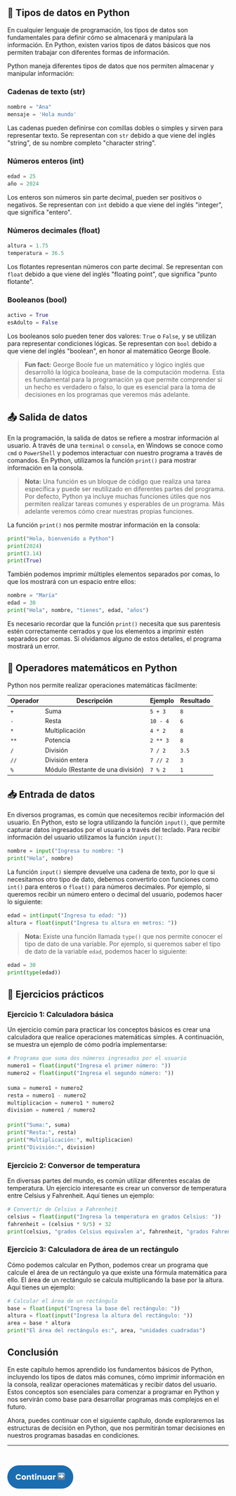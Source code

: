 ## 📝 Tipos de datos en Python
En cualquier lenguaje de programación, los tipos de datos son fundamentales para definir cómo se almacenará y manipulará la información. En Python, existen varios tipos de datos básicos que nos permiten trabajar con diferentes formas de información.

Python maneja diferentes tipos de datos que nos permiten almacenar y manipular información:

### Cadenas de texto (str)
```python
nombre = "Ana"
mensaje = 'Hola mundo'
```
Las cadenas pueden definirse con comillas dobles o simples y sirven para representar texto.
Se representan con `str` debido a que viene del inglés "string", de su nombre completo "character string".

### Números enteros (int)
```python
edad = 25
año = 2024
```
Los enteros son números sin parte decimal, pueden ser positivos o negativos.
Se representan con `int` debido a que viene del inglés "integer", que significa "entero".

### Números decimales (float)
```python
altura = 1.75
temperatura = 36.5
```
Los flotantes representan números con parte decimal.
Se representan con `float` debido a que viene del inglés "floating point", que significa "punto flotante".

### Booleanos (bool)
```python
activo = True
esAdulto = False
```
Los booleanos solo pueden tener dos valores: `True` o `False`, y se utilizan para representar condiciones lógicas.
Se representan con `bool` debido a que viene del inglés "boolean", en honor al matemático George Boole.

> **Fun fact:** George Boole fue un matemático y lógico inglés que desarrolló la lógica booleana, base de la computación moderna. Esta es fundamental para la programación ya que permite comprender si un hecho es verdadero o falso, lo que es esencial para la toma de decisiones en los programas que veremos más adelante.

## 📤 Salida de datos
En la programación, la salida de datos se refiere a mostrar información al usuario. A través de una `terminal` o `consola`, en Windows se conoce como `cmd` o `PowerShell` y podemos interactuar con nuestro programa a través de comandos.
En Python, utilizamos la función `print()` para mostrar información en la consola.

> **Nota:** Una función es un bloque de código que realiza una tarea específica y puede ser reutilizado en diferentes partes del programa. Por defecto, Python ya incluye muchas funciones útiles que nos permiten realizar tareas comunes y esperables de un programa. Más adelante veremos cómo crear nuestras propias funciones.

La función `print()` nos permite mostrar información en la consola:

```python
print("Hola, bienvenido a Python")
print(2024)
print(3.14)
print(True)
```
También podemos imprimir múltiples elementos separados por comas, lo que los mostrará con un espacio entre ellos:

```python
nombre = "María"
edad = 30
print("Hola", nombre, "tienes", edad, "años")
```

Es necesario recordar que la función `print()` necesita que sus parentesis estén correctamente cerrados y que los elementos a imprimir estén separados por comas. Si olvidamos alguno de estos detalles, el programa mostrará un error.

## 🧮 Operadores matemáticos en Python

Python nos permite realizar operaciones matemáticas fácilmente:

| Operador | Descripción                       | Ejemplo  | Resultado |
| -------- | --------------------------------- | -------- | --------- |
| `+`      | Suma                              | `5 + 3`  | `8`       |
| `-`      | Resta                             | `10 - 4` | `6`       |
| `*`      | Multiplicación                    | `4 * 2`  | `8`       |
| `**`     | Potencia                          | `2 ** 3` | `8`       |
| `/`      | División                          | `7 / 2`  | `3.5`     |
| `//`     | División entera                   | `7 // 2` | `3`       |
| `%`      | Módulo (Restante de una división) | `7 % 2`  | `1`       |

## 📥 Entrada de datos
En diversos programas, es común que necesitemos recibir información del usuario. En Python, esto se logra utilizando la función `input()`, que permite capturar datos ingresados por el usuario a través del teclado.
Para recibir información del usuario utilizamos la función `input()`:

```python
nombre = input("Ingresa tu nombre: ")
print("Hola", nombre)
```

La función `input()` siempre devuelve una cadena de texto, por lo que si necesitamos otro tipo de dato, debemos convertirlo con funciones como `int()` para enteros o `float()` para números decimales.
Por ejemplo, si queremos recibir un número entero o decimal del usuario, podemos hacer lo siguiente:

```python
edad = int(input("Ingresa tu edad: "))
altura = float(input("Ingresa tu altura en metros: "))
```

> **Nota:** Existe una función llamada `type()` que nos permite conocer el tipo de dato de una variable. Por ejemplo, si queremos saber el tipo de dato de la variable `edad`, podemos hacer lo siguiente:

```python
edad = 30
print(type(edad))
```

## 🧠 Ejercicios prácticos

### Ejercicio 1: Calculadora básica
Un ejercicio común para practicar los conceptos básicos es crear una calculadora que realice operaciones matemáticas simples. A continuación, se muestra un ejemplo de cómo podría implementarse:
```python
# Programa que suma dos números ingresados por el usuario
numero1 = float(input("Ingresa el primer número: "))
numero2 = float(input("Ingresa el segundo número: "))

suma = numero1 + numero2
resta = numero1 - numero2
multiplicacion = numero1 * numero2
division = numero1 / numero2

print("Suma:", suma)
print("Resta:", resta)
print("Multiplicación:", multiplicacion)
print("División:", division)
```

### Ejercicio 2: Conversor de temperatura
En diversas partes del mundo, es común utilizar diferentes escalas de temperatura. Un ejercicio interesante es crear un conversor de temperatura entre Celsius y Fahrenheit. Aquí tienes un ejemplo:
```python
# Convertir de Celsius a Fahrenheit
celsius = float(input("Ingresa la temperatura en grados Celsius: "))
fahrenheit = (celsius * 9/5) + 32
print(celsius, "grados Celsius equivalen a", fahrenheit, "grados Fahrenheit")
```

### Ejercicio 3: Calculadora de área de un rectángulo
Cómo podemos calcular en Python, podemos crear un programa que calcule el área de un rectángulo ya que existe una fórmula matemática para ello. El área de un rectángulo se calcula multiplicando la base por la altura. Aquí tienes un ejemplo:
```python
# Calcular el área de un rectángulo
base = float(input("Ingresa la base del rectángulo: "))
altura = float(input("Ingresa la altura del rectángulo: "))
area = base * altura
print("El área del rectángulo es:", area, "unidades cuadradas")
```

## Conclusión
En este capítulo hemos aprendido los fundamentos básicos de Python, incluyendo los tipos de datos más comunes, cómo imprimir información en la consola, realizar operaciones matemáticas y recibir datos del usuario. Estos conceptos son esenciales para comenzar a programar en Python y nos servirán como base para desarrollar programas más complejos en el futuro.

Ahora, puedes continuar con el siguiente capítulo, donde exploraremos las estructuras de decisión en Python, que nos permitirán tomar decisiones en nuestros programas basadas en condiciones.

<hr/>
<br/>

<a href="introduccion-a-la-programacion/estructuras-de-decision/README.md"><img src="../../assets/next.png" alt="Python Logo" width="150"></a>